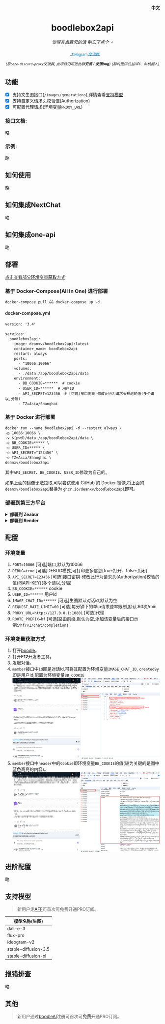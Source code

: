 <p align="right">
   <strong>中文</strong> 
</p>
<div align="center">

# boodlebox2api

_觉得有点意思的话 别忘了点个 ⭐_

<a href="https://t.me/+LGKwlC_xa-E5ZDk9">
    <img src="https://telegram.org/img/website_icon.svg" width="16" height="16" style="vertical-align: middle;">
    <span style="text-decoration: none; font-size: 12px; color: #0088cc; vertical-align: middle;">Telegram 交流群</span>
</a>

<sup><i>(原`coze-discord-proxy`交流群, 此项目仍可进此群**交流** / **反馈bug**)</i></sup>
<sup><i>(群内提供公益API、AI机器人)</i></sup>

</div>

## 功能

- [x] 支持文生图接口(`/images/generations`),详情查看[支持模型](#支持模型)
- [x] 支持自定义请求头校验值(Authorization)
- [x] 可配置代理请求(环境变量`PROXY_URL`)

### 接口文档:

略

### 示例:

略

## 如何使用

略

## 如何集成NextChat

略

## 如何集成one-api

略

## 部署

[点击查看部分环境变量获取方式](#环境变量获取方式)

### 基于 Docker-Compose(All In One) 进行部署

```shell
docker-compose pull && docker-compose up -d
```

#### docker-compose.yml

```docker
version: '3.4'

services:
  boodlebox2api:
    image: deanxv/boodlebox2api:latest
    container_name: boodlebox2api
    restart: always
    ports:
      - "10066:10066"
    volumes:
      - ./data:/app/boodlebox2api/data
    environment:
      - BB_COOKIE=******  # cookie 
      - USER_ID=******  # 用户ID
      - API_SECRET=123456  # [可选]接口密钥-修改此行为请求头校验的值(多个请以,分隔)
      - TZ=Asia/Shanghai
```

### 基于 Docker 进行部署

```docker
docker run --name boodlebox2api -d --restart always \
-p 10066:10066 \
-v $(pwd)/data:/app/boodlebox2api/data \
-e BB_COOKIE=***** \
-e USER_ID=***** \
-e API_SECRET="123456" \
-e TZ=Asia/Shanghai \
deanxv/boodlebox2api
```

其中`API_SECRET`、`BB_COOKIE`、`USER_ID`修改为自己的。

如果上面的镜像无法拉取,可以尝试使用 GitHub 的 Docker 镜像,将上面的`deanxv/boodlebox2api`替换为
`ghcr.io/deanxv/boodlebox2api`即可。

### 部署到第三方平台

<details>
<summary><strong>部署到 Zeabur</strong></summary>
<div>

[![Deployed on Zeabur](https://zeabur.com/deployed-on-zeabur-dark.svg)](https://zeabur.com?referralCode=deanxv&utm_source=deanxv)

> Zeabur 的服务器在国外,自动解决了网络的问题,~~同时免费的额度也足够个人使用~~

1. 首先 **fork** 一份代码。
2. 进入 [Zeabur](https://zeabur.com?referralCode=deanxv),使用github登录,进入控制台。
3. 在 Service -> Add Service,选择 Git（第一次使用需要先授权）,选择你 fork 的仓库。
4. Deploy 会自动开始,先取消。
5. 添加环境变量

   `BB_COOKIE=******`  cookie 

   `USER_ID=******`  用户id 

   `API_SECRET=123456` [可选]接口密钥-修改此行为请求头校验的值(多个请以,分隔)(与openai-API-KEY用法一致)

保存。

6. 选择 Redeploy。

</div>


</details>

<details>
<summary><strong>部署到 Render</strong></summary>
<div>

> Render 提供免费额度,绑卡后可以进一步提升额度

Render 可以直接部署 docker 镜像,不需要 fork 仓库：[Render](https://dashboard.render.com)

</div>
</details>

## 配置

### 环境变量

1. `PORT=10066`  [可选]端口,默认为10066
2. `DEBUG=true`  [可选]DEBUG模式,可打印更多信息[true:打开、false:关闭]
3. `API_SECRET=123456`  [可选]接口密钥-修改此行为请求头(Authorization)校验的值(同API-KEY)(多个请以,分隔)
4. `BB_COOKIE=******`  cookie 
5. `USER_ID=******`  用户id 
6. `IMAGE_CHAT_ID=******`  [可选]生图默认对话id,默认为空
7. `REQUEST_RATE_LIMIT=60`  [可选]每分钟下的单ip请求速率限制,默认:60次/min
8. `PROXY_URL=http://127.0.0.1:10801`  [可选]代理
9. `ROUTE_PREFIX=hf`  [可选]路由前缀,默认为空,添加该变量后的接口示例:`/hf/v1/chat/completions`

### 环境变量获取方式

1. 打开[boodle](https://box.boodle.ai/launch/chat)。
2. 打开**F12**开发者工具。
3. 发起对话。
4. `member`接口中`id`即是对话id,可将其配置为环境变量`IMAGE_CHAT_ID`,
   `createdBy`即是用户id,配置为环境变量`BB_COOKIE`
  ![img.png](docs/img.png)
5. `member`接口中`header`中的`Cookie`即环境变量`BB_COOKIE`的值(较为关键的是图中蓝色高亮的内容)。
  ![img.png](docs/img_1.png)

## 进阶配置

略

## 支持模型

> 新用户走[AFF](https://boodle.cello.so/8li1JggXfUg)可首次可免费开通PRO订阅。

| 模型名称(生图)             | 
|----------------------|
| dall-e-3             |
| flux-pro             |
| ideogram-v2          |
| stable-diffusion-3.5 |
| stable-diffusion-xl  |

## 报错排查

略

## 其他

> 新用户通过[boodleAI](https://boodle.cello.so/8li1JggXfUg)注册可首次可**免费**开通PRO订阅。
